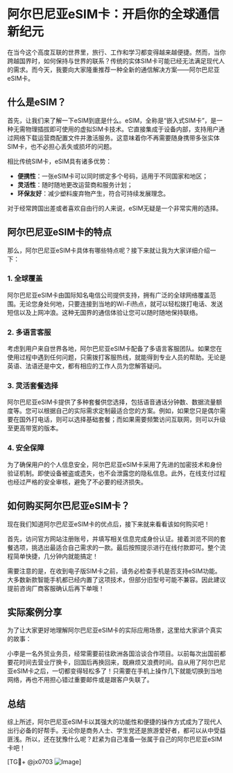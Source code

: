 # 阿尔巴尼亚eSIM卡：开启你的全球通信新纪元

在当今这个高度互联的世界里，旅行、工作和学习都变得越来越便捷。然而，当你跨越国界时，如何保持与世界的联系？传统的实体SIM卡可能已经无法满足现代人的需求。而今天，我要向大家隆重推荐一种全新的通信解决方案——阿尔巴尼亚eSIM卡。

## 什么是eSIM？

首先，让我们来了解一下eSIM到底是什么。eSIM，全称是“嵌入式SIM卡”，是一种无需物理插拔即可使用的虚拟SIM卡技术。它直接集成于设备内部，支持用户通过网络下载运营商配置文件并激活服务。这意味着你不再需要随身携带多张实体SIM卡，也不必担心丢失或损坏的问题。

相比传统SIM卡，eSIM具有诸多优势：
- **便携性**：一张eSIM卡可以同时绑定多个号码，适用于不同国家和地区；
- **灵活性**：随时随地更改运营商和服务计划；
- **环保友好**：减少塑料废弃物产生，符合可持续发展理念。

对于经常跨国出差或者喜欢自由行的人来说，eSIM无疑是一个非常实用的选择。

## 阿尔巴尼亚eSIM卡的特点

那么，阿尔巴尼亚eSIM卡具体有哪些特点呢？接下来就让我为大家详细介绍一下：

### 1. 全球覆盖
阿尔巴尼亚eSIM卡由国际知名电信公司提供支持，拥有广泛的全球网络覆盖范围。无论您身处何地，只要连接到当地的Wi-Fi热点，就可以轻松拨打电话、发送短信以及上网冲浪。这种无国界的通信体验让您可以随时随地保持联络。

### 2. 多语言客服
考虑到用户来自世界各地，阿尔巴尼亚eSIM卡配备了多语言客服团队。如果您在使用过程中遇到任何问题，只需拨打客服热线，就能得到专业人员的帮助。无论是英语、法语还是中文，都有相应的工作人员为您解答疑问。

### 3. 灵活套餐选择
阿尔巴尼亚eSIM卡提供了多种套餐供您选择，包括语音通话分钟数、数据流量额度等。您可以根据自己的实际需求定制最适合您的方案。例如，如果您只是偶尔需要在国外打电话，则可以选择基础套餐；而如果需要频繁访问互联网，则可以升级至更高带宽的版本。

### 4. 安全保障
为了确保用户的个人信息安全，阿尔巴尼亚eSIM卡采用了先进的加密技术和身份验证机制。即使设备被盗或遗失，也不会泄露您的隐私信息。此外，在线支付过程也经过严格的安全审核，避免了不必要的经济损失。

## 如何购买阿尔巴尼亚eSIM卡？

现在我们知道阿尔巴尼亚eSIM卡的优点后，接下来就来看看该如何购买吧！

首先，访问官方网站注册账号，并填写相关信息完成身份认证。接着浏览不同的套餐选项，挑选出最适合自己需求的一款。最后按照提示进行在线付款即可。整个流程简单快捷，几分钟内就能搞定！

需要注意的是，在收到电子版SIM卡之前，请务必检查手机是否支持eSIM功能。大多数新款智能手机都已经内置了这项技术，但部分旧型号可能不兼容。因此建议提前咨询厂商客服确认后再下单哦！

## 实际案例分享

为了让大家更好地理解阿尔巴尼亚eSIM卡的实际应用场景，这里给大家讲个真实的故事：

小李是一名外贸业务员，经常需要前往欧洲各国洽谈合作项目。以前每次出国前都要花时间去营业厅换卡，回国后再换回来，既麻烦又浪费时间。自从用了阿尔巴尼亚eSIM卡之后，一切都变得轻松多了！只需要在手机上操作几下就能切换到当地网络，再也不用担心错过重要邮件或是跟客户失联了。

## 总结

综上所述，阿尔巴尼亚eSIM卡以其强大的功能性和便捷的操作方式成为了现代人出行必备的好帮手。无论你是商务人士、学生党还是旅游爱好者，都可以从中受益匪浅。所以，还在犹豫什么呢？赶紧为自己准备一张属于自己的阿尔巴尼亚eSIM卡吧！

[TG💪+ @jx0703 ![Image](https://github.com/user-attachments/assets/dbca1d08-cadb-493c-b0ec-ad6f7a83f270)]
